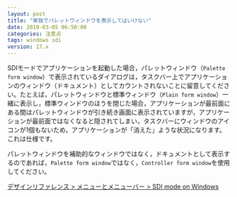 ```yaml
---
layout: post
title: "単独でパレットウィンドウを表示してはいけない"
date: 2019-03-05 06:50:00
categories: 注意点
tags: windows sdi
version: 17.x
---
```


SDIモードでアプリケーションを起動した場合，パレットウィンドウ（``Palette form window``）で表示されているダイアログは，タスクバー上でアプリケーションのウィンドウ（ドキュメント）としてカウントされないことに留意してください。たとえば，パレットウィンドウと標準ウィンドウ（``Plain form window``）一緒に表示し，標準ウィンドウのほうを閉じた場合，アプリケーションが最前面にある間はパレットウィンドウが引き続き画面に表示されていますが，アプリケーションが最前面ではなくなると隠されてしまい，タスクバーにウィンドウのアイコンが1個もないため，アプリケーションが「消えた」ような状況になります。これは仕様です。

パレットウィンドウを補助的なウィンドウではなく，ドキュメントとして表示するのであれば，``Palette form window``ではなく，``Controller form window``を使用してください。

[デザインリファレンス > メニューとメニューバー > SDI mode on Windows](https://doc.4d.com/4Dv17/4D/17.1/SDI-mode-on-Windows.300-4201051.ja.html)
